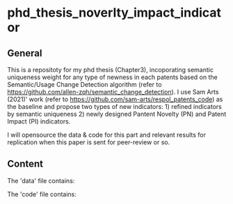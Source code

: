 # phd_thesis_noverlty_impact_indicator

## General

This is a repositoty for my phd thesis (Chapter3), incoporating semantic uniqueness weight for any type of newness in each patents based on the Semantic/Usage Change Detection algorithm (refer to https://github.com/allen-zqh/semantic_change_detection). I use Sam Arts (2021)' work (refer to https://github.com/sam-arts/respol_patents_code) as the baseline and propose two types of new indicators: 1) refined indicators by semantic uniqueness 2) newly designed Pantent Novelty (PN) and Patent Impact (PI) indicators.

I will opensource the data & code for this part and relevant results for replication when this paper is sent for peer-review or so.

## Content
The 'data' file contains:

The 'code' file contains:
